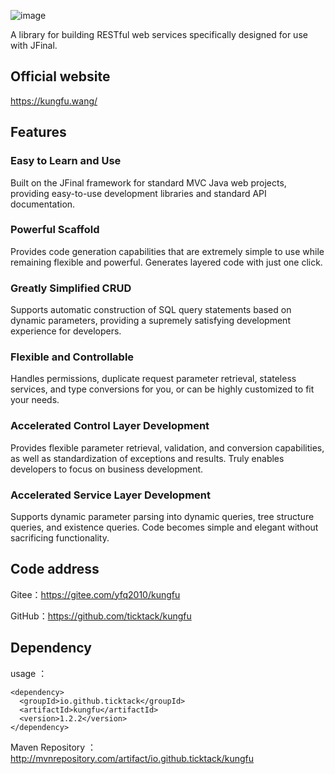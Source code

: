 ![image](https://youyayisheng.oss-cn-beijing.aliyuncs.com/kungfu/@/logo.png)

A library for building RESTful web services specifically designed for use with JFinal.

## Official website

https://kungfu.wang/

## Features

### Easy to Learn and Use
Built on the JFinal framework for standard MVC Java web projects, providing easy-to-use development libraries and standard API documentation.

### Powerful Scaffold
Provides code generation capabilities that are extremely simple to use while remaining flexible and powerful. Generates layered code with just one click.

### Greatly Simplified CRUD
Supports automatic construction of SQL query statements based on dynamic parameters, providing a supremely satisfying development experience for developers.

### Flexible and Controllable
Handles permissions, duplicate request parameter retrieval, stateless services, and type conversions for you, or can be highly customized to fit your needs.

### Accelerated Control Layer Development
Provides flexible parameter retrieval, validation, and conversion capabilities, as well as standardization of exceptions and results. Truly enables developers to focus on business development.

### Accelerated Service Layer Development
Supports dynamic parameter parsing into dynamic queries, tree structure queries, and existence queries. Code becomes simple and elegant without sacrificing functionality.

## Code address

Gitee：https://gitee.com/yfq2010/kungfu

GitHub：https://github.com/ticktack/kungfu

## Dependency
usage ：
```
<dependency>
  <groupId>io.github.ticktack</groupId>
  <artifactId>kungfu</artifactId>
  <version>1.2.2</version>
</dependency>

```
 
Maven Repository ：
http://mvnrepository.com/artifact/io.github.ticktack/kungfu
